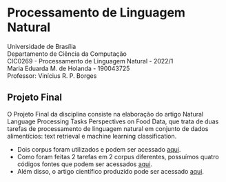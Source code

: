 # Processamento de Linguagem Natural

Universidade de Brasília \
Departamento de Ciência da Computação \
CIC0269 - Processamento de Linguagem Natural - 2022/1 \
Maria Eduarda M. de Holanda - 190043725 \
Professor: Vinícius R. P. Borges

Projeto Final
------

O Projeto Final da disciplina consiste na elaboração do artigo Natural Language Processing Tasks Perspectives on Food Data, que trata de duas tarefas de processamento de linguagem natural em conjunto de dados alimentícios: text retrieval e machine learning classification.

- Dois corpus foram utilizados e podem ser acessado [aqui]().
- Como foram feitas 2 tarefas em 2 corpus diferentes, possuímos quatro códigos fontes que podem ser acessados [aqui]().
- Além disso, o artigo científico produzido pode ser acessado [aqui]().
